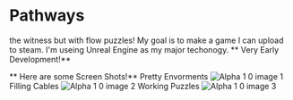 # Pathways
 the witness but with flow puzzles! My goal is to make a game I can upload to steam. I'm useing Unreal Engine as my major techonogy.
** Very Early Development!**

** Here are some Screen Shots!**
Pretty Envorments
![Alpha 1 0 image 1](https://github.com/user-attachments/assets/73f990cb-9948-471d-893f-252820f01e22)
Filling Cables
![Alpha 1 0 image 2](https://github.com/user-attachments/assets/705ddadd-68c0-4951-a12b-ab8940311891)
Working Puzzles
![Alpha 1 0 image 3](https://github.com/user-attachments/assets/b5e294f1-2bcb-4366-a222-7e08b6446cdc)

